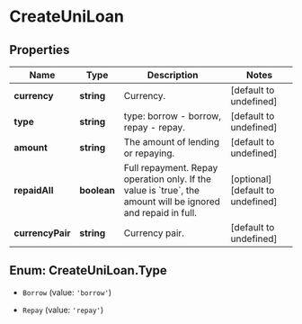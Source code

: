 # CreateUniLoan

## Properties

Name | Type | Description | Notes
------------ | ------------- | ------------- | -------------
**currency** | **string** | Currency. | [default to undefined]
**type** | **string** | type: borrow - borrow, repay - repay. | [default to undefined]
**amount** | **string** | The amount of lending or repaying. | [default to undefined]
**repaidAll** | **boolean** | Full repayment. Repay operation only. If the value is &#x60;true&#x60;, the amount will be ignored and repaid in full. | [optional] [default to undefined]
**currencyPair** | **string** | Currency pair. | [default to undefined]

## Enum: CreateUniLoan.Type

* `Borrow` (value: `'borrow'`)

* `Repay` (value: `'repay'`)


